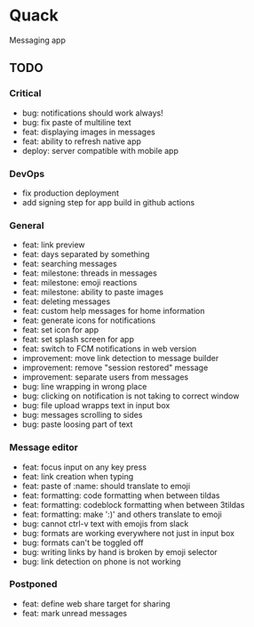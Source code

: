 # Quack
Messaging app

## TODO

### Critical
- bug: notifications should work always!
- bug: fix paste of multiline text
- feat: displaying images in messages
- feat: ability to refresh native app
- deploy: server compatible with mobile app

### DevOps
- fix production deployment 
- add signing step for app build in github actions

### General
- feat: link preview
- feat: days separated by something
- feat: searching messages
- feat: milestone: threads in messages
- feat: milestone: emoji reactions 
- feat: milestone: ability to paste images
- feat: deleting messages
- feat: custom help messages for home information
- feat: generate icons for notifications
- feat: set icon for app
- feat: set splash screen for app
- feat: switch to FCM notifications in web version
- improvement: move link detection to message builder
- improvement: remove "session restored" message
- improvement: separate users from messages 
- bug: line wrapping in wrong place
- bug: clicking on notification is not taking to correct window
- bug: file upload wrapps text in input box
- bug: messages scrolling to sides
- bug: paste loosing part of text 

### Message editor
- feat: focus input on any key press
- feat: link creation when typing
- feat: paste of :name: should translate to emoji
- feat: formatting: code formatting when between tildas
- feat: formatting: codeblock formatting when between 3tildas
- feat: formatting: make ':)' and others translate to emoji
- bug: cannot ctrl-v text with emojis from slack
- bug: formats are working everywhere not just in input box
- bug: formats can't be toggled off
- bug: writing links by hand is broken by emoji selector
- bug: link detection on phone is not working

### Postponed
- feat: define web share target for sharing
- feat: mark unread messages

